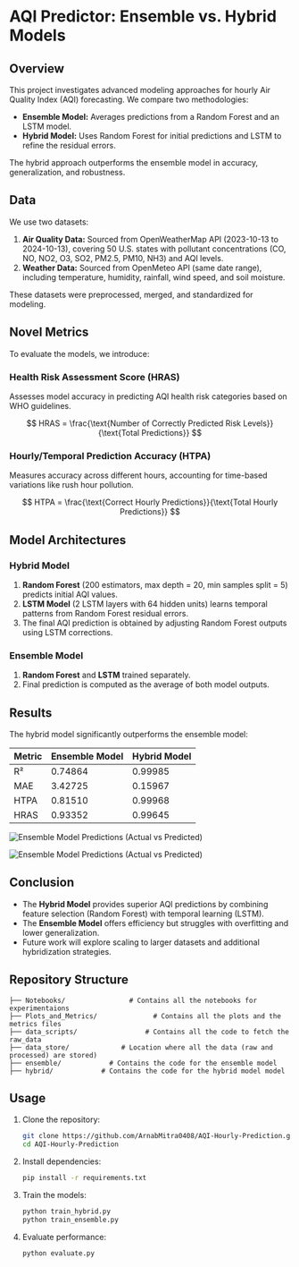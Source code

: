 # AQI Predictor: Ensemble vs. Hybrid Models

## Overview
This project investigates advanced modeling approaches for hourly Air Quality Index (AQI) forecasting. We compare two methodologies:
- **Ensemble Model:** Averages predictions from a Random Forest and an LSTM model.
- **Hybrid Model:** Uses Random Forest for initial predictions and LSTM to refine the residual errors.

The hybrid approach outperforms the ensemble model in accuracy, generalization, and robustness.

## Data
We use two datasets:
1. **Air Quality Data:** Sourced from OpenWeatherMap API (2023-10-13 to 2024-10-13), covering 50 U.S. states with pollutant concentrations (CO, NO, NO2, O3, SO2, PM2.5, PM10, NH3) and AQI levels.
2. **Weather Data:** Sourced from OpenMeteo API (same date range), including temperature, humidity, rainfall, wind speed, and soil moisture.

These datasets were preprocessed, merged, and standardized for modeling.

## Novel Metrics
To evaluate the models, we introduce:

### Health Risk Assessment Score (HRAS)
Assesses model accuracy in predicting AQI health risk categories based on WHO guidelines.

$$ HRAS = \frac{\text{Number of Correctly Predicted Risk Levels}}{\text{Total Predictions}} $$

### Hourly/Temporal Prediction Accuracy (HTPA)
Measures accuracy across different hours, accounting for time-based variations like rush hour pollution.

$$ HTPA = \frac{\text{Correct Hourly Predictions}}{\text{Total Hourly Predictions}} $$

## Model Architectures
### Hybrid Model
1. **Random Forest** (200 estimators, max depth = 20, min samples split = 5) predicts initial AQI values.
2. **LSTM Model** (2 LSTM layers with 64 hidden units) learns temporal patterns from Random Forest residual errors.
3. The final AQI prediction is obtained by adjusting Random Forest outputs using LSTM corrections.

### Ensemble Model
1. **Random Forest** and **LSTM** trained separately.
2. Final prediction is computed as the average of both model outputs.

## Results
The hybrid model significantly outperforms the ensemble model:

| Metric  | Ensemble Model | Hybrid Model |
|---------|---------------|--------------|
| R²      | 0.74864       | 0.99985      |
| MAE     | 3.42725       | 0.15967      |
| HTPA    | 0.81510       | 0.99968      |
| HRAS    | 0.93352       | 0.99645      |


![Ensemble Model Predictions (Actual vs Predicted)]([Plots_and_Metrics/EnsembleModelPredictions(Acutal_Vs_Predicted).png](https://github.com/ArnabMitra0408/AQI-Predictor/blob/main/Plots_And_Metrics/EnsembleModelPredictions(Acutal_Vs_Predicted).png))


![Ensemble Model Predictions (Actual vs Predicted)]([Plots_and_Metrics/HybridModelPredictions(Acutal_Vs_Predicted).png](https://github.com/ArnabMitra0408/AQI-Predictor/blob/main/Plots_And_Metrics/HybridModelPredictions(Acutal_Vs_Predicted).png))



## Conclusion
- The **Hybrid Model** provides superior AQI predictions by combining feature selection (Random Forest) with temporal learning (LSTM).
- The **Ensemble Model** offers efficiency but struggles with overfitting and lower generalization.
- Future work will explore scaling to larger datasets and additional hybridization strategies.

## Repository Structure
```
├── Notebooks/                # Contains all the notebooks for experimentaions
├── Plots_and_Metrics/              # Contains all the plots and the metrics files
├── data_scripts/                 # Contains all the code to fetch the raw_data
├── data_store/             # Location where all the data (raw and processed) are stored)
├── ensemble/            # Contains the code for the ensemble model
├── hybrid/            # Contains the code for the hybrid model model

```

## Usage
1. Clone the repository:
   ```bash
   git clone https://github.com/ArnabMitra0408/AQI-Hourly-Prediction.git
   cd AQI-Hourly-Prediction
   ```
2. Install dependencies:
   ```bash
   pip install -r requirements.txt
   ```
3. Train the models:
   ```bash
   python train_hybrid.py
   python train_ensemble.py
   ```
4. Evaluate performance:
   ```bash
   python evaluate.py
   ```
